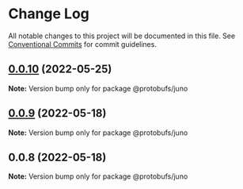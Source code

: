# Change Log

All notable changes to this project will be documented in this file.
See [Conventional Commits](https://conventionalcommits.org) for commit guidelines.

## [0.0.10](https://github.com/pyramation/protobufs/compare/@protobufs/juno@0.0.9...@protobufs/juno@0.0.10) (2022-05-25)

**Note:** Version bump only for package @protobufs/juno





## [0.0.9](https://github.com/pyramation/protobufs/compare/@protobufs/juno@0.0.8...@protobufs/juno@0.0.9) (2022-05-18)

**Note:** Version bump only for package @protobufs/juno





## 0.0.8 (2022-05-18)

**Note:** Version bump only for package @protobufs/juno
